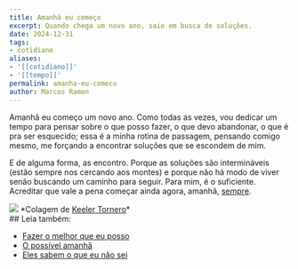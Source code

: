 ```yaml
---
title: Amanhã eu começo
excerpt: Quando chega um novo ano, saio em busca de soluções.
date: 2024-12-31
tags:
- cotidiano
aliases:
- '[[cotidiano]]'
- '[[tempo]]'
permalink: amanha-eu-comeco
author: Marcos Ramon
---
```

Amanhã eu começo um novo ano. Como todas as vezes, vou dedicar um tempo para pensar sobre o que posso fazer, o que devo abandonar, o que é pra ser esquecido; essa é a minha rotina de passagem, pensando comigo mesmo, me forçando a encontrar soluções que se escondem de mim.

E de alguma forma, as encontro. Porque as soluções são intermináveis (estão sempre nos cercando aos montes) e porque não há modo de viver senão buscando um caminho para seguir. Para mim, é o suficiente. Acreditar que vale a pena começar ainda agora, amanhã, [sempre](https://publish.obsidian.md/marcos-ramon/eu-e-o-tempo).

<img src="/assets/img/Pasted%20image%2020250224203921.png">
*Colagem de <a href="https://keelertornero.com/">Keeler Tornero</a>*

<div class="leia-tambem" markdown="1">
## Leia também:

- <a href="/fazer-o-melhor-que-eu-posso">Fazer o melhor que eu posso</a>
- <a href="/o-possivel-amanha">O possível amanhã</a>
- <a href="/eles-sabem-o-que-eu-nao-sei">Eles sabem o que eu não sei</a>
</div>